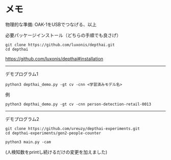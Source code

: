 # メモ

物理的な準備: OAK-1をUSBでつなげる、以上

必要パッケージインストール（どちらの手順でも良さげ）

```text
git clone https://github.com/luxonis/depthai.git
cd depthai
```

https://github.com/luxonis/depthai#installation

---

デモプログラム1

```text
python3 depthai_demo.py -gt cv -cnn <学習済みモデル名>
```

例

```text
python3 depthai_demo.py -gt cv -cnn person-detection-retail-0013
```

---

デモプログラム2

```text
git clone https://github.com/ureuzy/depthai-experiments.git
cd depthai-experiments/gen2-people-counter
```

```text
python3 main.py -cam
```

(人検知数をprintし続けるだけの変更を加えました)
